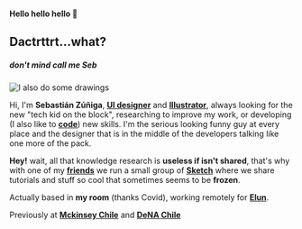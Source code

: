 #### Hello hello hello 🤘
## Dactrttrt...what?
##### don't mind call me Seb
![I also do some drawings](https://media-exp1.licdn.com/dms/image/C4D16AQFE9ZBg56mmCg/profile-displaybackgroundimage-shrink_350_1400/0?e=1603324800&v=beta&t=RTu0GLTh912PvCHntFUgZXw8wPyuTR8FRrHqJabWBys)


Hi, I'm **Sebastián Zúñiga**, **[UI designer](https://www.linkedin.com/in/dactrtr/)** and **[Illustrator](https://www.instagram.com/dactrtr.svg/)**, always looking for the new "tech kid on the block", researching to improve my work, or developing (I also like to **[code](https://github.com/dactrtr)**) new skills. I'm the serious looking funny guy at every place and the designer that is in the middle of the developers talking like one more of the pack.

**Hey!** wait, all that knowledge research is **useless if isn't shared**, that's why with one of my **[friends](http://www.arielcerda.com/)** we run a small group of **[Sketch](https://medium.com/sketchchile)** where we share tutorials and stuff so cool that sometimes seems to be **frozen**.

Actually based in **my room** (thanks Covid), working remotely for **[Elun](http://www.elun.cl/)**.

Previously at **[Mckinsey Chile](https://www.mckinsey.com/)** and **[DeNA Chile](https://dena.com/intl/)**
